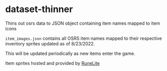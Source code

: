 # dataset-thinner
Thins out osrs data to JSON object containing item names mapped to item icons
 
`item_images.json` contains all OSRS item names mapped to their respective inventory sprites updated as of 8/23/2022.

This will be updated periodically as new items enter the game.

Item sprites hosted and provided by [RuneLite](https://github.com/runelite)

